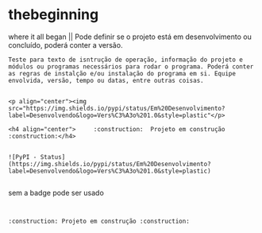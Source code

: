 # thebeginning
where it all began || Pode definir se o projeto está em desenvolvimento ou concluído, poderá conter a versão.


```
Teste para texto de isntrução de operação, informação do projeto e módulos ou programas necessários para rodar o programa. Poderá conter as regras de instalção e/ou instalação do programa em si. Equipe envolvida, versão, tempo ou datas, entre outras coisas.


<p align="center"><img src="https://img.shields.io/pypi/status/Em%20Desenvolvimento?label=Desenvolvendo&logo=Vers%C3%A3o%201.0&style=plastic"</p>

<h4 align="center">     :construction:  Projeto em construção  :construction:</h4>


![PyPI - Status](https://img.shields.io/pypi/status/Em%20Desenvolvimento?label=Desenvolvendo&logo=Vers%C3%A3o%201.0&style=plastic)


```
sem a badge pode ser usado
```


:construction: Projeto em construção :construction:
